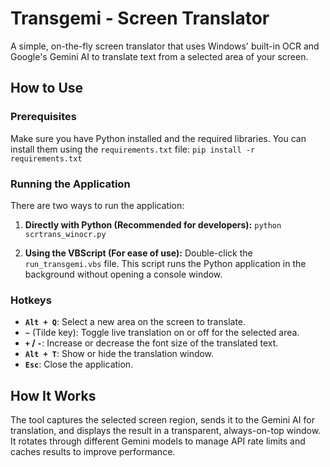 # Transgemi - Screen Translator

A simple, on-the-fly screen translator that uses Windows' built-in OCR and Google's Gemini AI to translate text from a selected area of your screen.

## How to Use

### Prerequisites
Make sure you have Python installed and the required libraries. You can install them using the `requirements.txt` file:
`pip install -r requirements.txt`

### Running the Application
There are two ways to run the application:

1.  **Directly with Python (Recommended for developers):**
    `python scrtrans_winocr.py`

2.  **Using the VBScript (For ease of use):**
    Double-click the `run_transgemi.vbs` file. This script runs the Python application in the background without opening a console window.

### Hotkeys
-   **`Alt + Q`**: Select a new area on the screen to translate.
-   **`~`** (Tilde key): Toggle live translation on or off for the selected area.
-   **`+` / `-`**: Increase or decrease the font size of the translated text.
-   **`Alt + T`**: Show or hide the translation window.
-   **`Esc`**: Close the application.

## How It Works
The tool captures the selected screen region, sends it to the Gemini AI for translation, and displays the result in a transparent, always-on-top window. It rotates through different Gemini models to manage API rate limits and caches results to improve performance. 